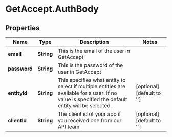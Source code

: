 # GetAccept.AuthBody

## Properties
Name | Type | Description | Notes
------------ | ------------- | ------------- | -------------
**email** | **String** | This is the email of the user in GetAccept | 
**password** | **String** | This is the password of the user in GetAccept | 
**entityId** | **String** | This specifies what entity to select if multiple entities are available for a user. If no value is specified the default entity will be selected. | [optional] [default to &#x27;&#x27;]
**clientId** | **String** | The client id of your app if you received one from our API team | [optional] [default to &#x27;&#x27;]
